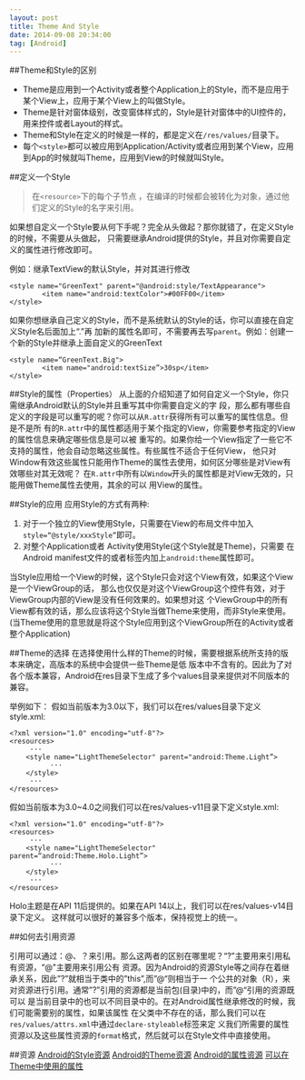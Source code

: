 ```yaml
---
layout: post
title: Theme And Style
date: 2014-09-08 20:34:00
tag: [Android]
---
```


##Theme和Style的区别
+ Theme是应用到一个Activity或者整个Application上的Style，而不是应用于某个View上，应用于某个View上的叫做Style。
+ Theme是针对窗体级别，改变窗体样式的，Style是针对窗体中的UI控件的，用来控件或者Layout的样式。
+ Theme和Style在定义的时候是一样的，都是定义在`/res/values/`目录下。
+ 每个`<style>`都可以被应用到Application/Activity或者应用到某个View，应用到App的时候就叫Theme，应用到View的时候就叫Style。

##定义一个Style
> 在`<resource>`下的每个子节点 ，在编译的时候都会被转化为对象，通过他们定义的Style的名字来引用。


如果想自定义一个Style要从何下手呢？完全从头做起？那你就错了，在定义Style的时候，不需要从头做起，
只需要继承Android提供的Style，并且对你需要自定义的属性进行修改即可。

例如：继承TextView的默认Style，并对其进行修改

```
<style name="GreenText" parent="@android:style/TextAppearance">
        <item name="android:textColor">#00FF00</item>
</style>

```

如果你想继承自己定义的Style，而不是系统默认的Style的话，你可以直接在自定义Style名后面加上“.”再
加新的属性名即可，不需要再去写`parent`。例如：创建一个新的Style并继承上面自定义的GreenText

```
<style name=“GreenText.Big">
        <item name="android:textSize”>30sp</item>
</style>
```

##Style的属性（Properties）
从上面的介绍知道了如何自定义一个Style，你只需继承Android默认的Style并且重写其中你需要自定义的字
段，那么都有哪些自定义的字段是可以重写的呢？你可以从`R.attr`获得所有可以重写的属性信息。但是不是所
有的`R.attr`中的属性都适用于某个指定的View，你需要参考指定的View的属性信息来确定哪些信息是可以被
重写的。如果你给一个View指定了一些它不支持的属性，他会自动忽略这些属性。有些属性不适合于任何View，
他只对Window有效这些属性只能用作Theme的属性去使用，如何区分哪些是对View有效哪些对其无效呢？
在`R.attr`中所有以`Window`开头的属性都是对View无效的，只能用做Theme属性去使用，其余的可以
用View的属性。

##Style的应用
应用Style的方式有两种:

1. 对于一个独立的View使用Style，只需要在View的布局文件中加入`style=“@style/xxxStyle”`即可。
2. 对整个Application或者 Activity使用Style(这个Style就是Theme)，只需要
在Android manifest文件的<application>或者<activity>标签内加上`android:theme`属性即可。

当Style应用给一个View的时候，这个Style只会对这个View有效，如果这个View是一个ViewGroup的话，
那么也仅仅是对这个ViewGroup这个控件有效，对于ViewGroup内部的View是没有任何效果的。如果想对这
个ViewGroup中的所有View都有效的话，那么应该将这个Style当做Theme来使用，而非Style来使用。
(当Theme使用的意思就是将这个Style应用到这个ViewGroup所在的Activity或者整个Application)

##Theme的选择
在选择使用什么样的Theme的时候，需要根据系统所支持的版本来确定，高版本的系统中会提供一些Theme是低
版本中不含有的。因此为了对各个版本兼容，Android在res目录下生成了多个values目录来提供对不同版本的
兼容。

举例如下：
假如当前版本为3.0以下，我们可以在res/values目录下定义style.xml:

```
<?xml version="1.0" encoding="utf-8"?>
<resources>
     ···
    <style name="LightThemeSelector" parent="android:Theme.Light”>
          ···
    </style>
     ···
</resources>
```

假如当前版本为3.0~4.0之间我们可以在res/values-v11目录下定义style.xml:

```
<?xml version="1.0" encoding="utf-8"?>
<resources>
     ···
    <style name="LightThemeSelector" parent=“android:Theme.Holo.Light”>
          ···
    </style>
     ···
</resources>
```

Holo主题是在API 11后提供的。如果在API 14以上，我们可以在res/values-v14目录下定义。
这样就可以很好的兼容多个版本，保持视觉上的统一。

##如何去引用资源

引用可以通过：@、？来引用。那么这两者的区别在哪里呢？“?”主要用来引用私有资源，“@"主要用来引用公有
资源。因为Android的资源Style等之间存在着继承关系，因此”?”就相当于类中的”this”,而”@“则相当于一
个公共的对象（R），来对资源进行引用。通常”?”引用的资源都是当前包(目录)中的，而”@“引用的资源既可以
是当前目录中的也可以不同目录中的。在对Android属性继承修改的时候，我们可能需要别的属性，如果该属性
在父类中不存在的话，那么我们可以在`res/values/attrs.xml`中通过`declare-styleable`标签来定
义我们所需要的属性资源以及这些属性资源的`format`格式，然后就可以在Style文件中直接使用。

##资源
[Android的Style资源](https://android.googlesource.com/platform/frameworks/base/+/refs/heads/master/core/res/res/values/styles.xml)
[Android的Theme资源](https://android.googlesource.com/platform/frameworks/base/+/refs/heads/master/core/res/res/values/themes.xml)
[Android的属性资源](http://developer.android.com/reference/android/R.attr.html)
[可以在Theme中使用的属性](http://developer.android.com/reference/android/R.styleable.html#Theme)